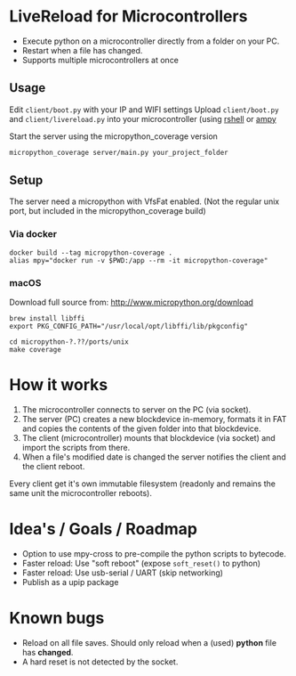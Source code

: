 # LiveReload for Microcontrollers

- Execute python on a microcontroller directly from a folder on your PC.
- Restart when a file has changed.
- Supports multiple microcontrollers at once

## Usage

Edit `client/boot.py` with your IP and WIFI settings
Upload `client/boot.py` and `client/livereload.py` into your microcontroller (using [rshell](https://github.com/dhylands/rshell) or [ampy](https://github.com/pycampers/ampy)

Start the server using the micropython_coverage version

```sh
micropython_coverage server/main.py your_project_folder
```

## Setup

The server need a micropython with VfsFat enabled.
(Not the regular unix port, but included in the micropython_coverage build)

### Via docker

```
docker build --tag micropython-coverage .
alias mpy="docker run -v $PWD:/app --rm -it micropython-coverage"
```

### macOS

Download full source from: http://www.micropython.org/download

```
brew install libffi
export PKG_CONFIG_PATH="/usr/local/opt/libffi/lib/pkgconfig"

cd micropython-?.??/ports/unix
make coverage
```

# How it works

1. The microcontroller connects to server on the PC (via socket).
2. The server (PC) creates a new blockdevice in-memory, formats it in FAT and copies the contents of the given folder into that blockdevice.
3. The client (microcontroller) mounts that blockdevice (via socket) and import the scripts from there.
4. When a file's modified date is changed the server notifies the client and the client reboot.

Every client get it's own immutable filesystem (readonly and remains the same unit the microcontroller reboots).

# Idea's / Goals / Roadmap

- Option to use mpy-cross to pre-compile the python scripts to bytecode.
- Faster reload: Use "soft reboot" (expose `soft_reset()` to python)
- Faster reload: Use usb-serial / UART (skip networking)
- Publish as a upip package

# Known bugs

- Reload on all file saves. Should only reload when a (used) **python** file has **changed**.
- A hard reset is not detected by the socket.
